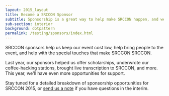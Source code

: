 ```yaml
---
layout: 2015_layout
title: Become a SRCCON Sponsor
subtitle: Sponsorship is a great way to help make SRCCON happen, and we'd love your help this year.
sub-section: interior
background: dotpattern
permalink: /testing/sponsors/index.html
---
```

SRCCON sponsors help us keep our event cost low, help bring people to the event, and help with the special touches that make SRCCON SRCCON.

Last year, our sponsors helped us offer scholarships, underwrote our coffee-hacking stations, brought live transcription to SRCCON, and more. This year, we'll have even more opportunities for support.

Stay tuned for a detailed breakdown of sponsorship opportunities for SRCCON 2015, or [send us a note](mailto:dan@mozillafoundation.org) if you have questions in the interim.
